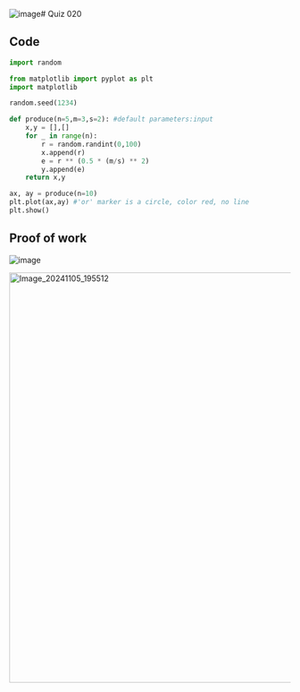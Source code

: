 ![image](https://github.com/user-attachments/assets/79795f23-38ea-4a16-8339-dd73873e80db)# Quiz 020

## Code
```.py
import random

from matplotlib import pyplot as plt
import matplotlib

random.seed(1234)

def produce(n=5,m=3,s=2): #default parameters:input
    x,y = [],[]
    for _ in range(n):
        r = random.randint(0,100)
        x.append(r)
        e = r ** (0.5 * (m/s) ** 2)
        y.append(e)
    return x,y

ax, ay = produce(n=10)
plt.plot(ax,ay) #'or' marker is a circle, color red, no line
plt.show()
```
## Proof of work
![image](https://github.com/user-attachments/assets/e8bb6796-319c-4ae0-a606-d68328cecf79)

<img width="733" alt="Image_20241105_195512" src="https://github.com/user-attachments/assets/fa98256d-1595-43a5-a748-1f3af379b3d4">
